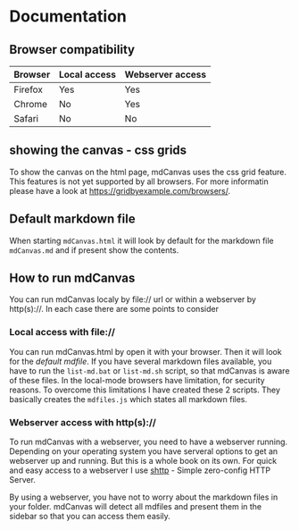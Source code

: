 # Documentation 

## Browser compatibility
|Browser|Local access|Webserver access|
|---|---|---|
|Firefox|Yes|Yes|
|Chrome|No|Yes|
|Safari|No|No|

## showing the canvas - css grids
To show the canvas on the html page, mdCanvas uses the css grid feature. This features is not yet supported by all browsers. For more informatin please have a look at https://gridbyexample.com/browsers/.

## Default markdown file
When starting ``mdCanvas.html`` it will look by default for the markdown file ``mdCanvas.md`` and if present show the contents. 

## How to run mdCanvas
You can run mdCanvas localy by file:// url or within a webserver by http(s)://. In each case there are some points to consider

### Local access with file://
You can run mdCanvas.html by open it with your browser. Then it will look for the *default mdfile*. If you have several markdown files available, you have to run the ``list-md.bat`` or ``list-md.sh`` script, so that mdCanvas is aware of these files. In the local-mode browsers have limitation, for security reasons. To overcome this limitations I have created these 2 scripts. They basically creates the ``mdfiles.js`` which states all markdown files. 

### Webserver access with http(s)://
To run mdCanvas with a webserver, you need to have a webserver running. Depending on your operating system you have serveral options to get an webserver up and running. But this is a whole book on its own. For
quick and easy access to a webserver I use [shttp](https://github.com/lucindo/shttp) - Simple zero-config HTTP Server.

By using a webserver, you have not to worry about the markdown files in your folder. mdCanvas will detect all mdfiles and present them in the sidebar so that you can access them easily.
